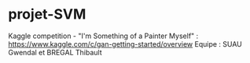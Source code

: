 # projet-SVM
Kaggle competition - "I'm Something of a Painter Myself" : https://www.kaggle.com/c/gan-getting-started/overview
Equipe : SUAU Gwendal et BREGAL Thibault
